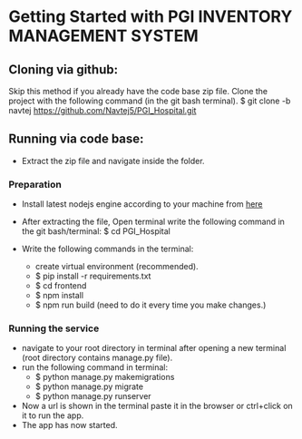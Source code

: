# Getting Started with PGI INVENTORY MANAGEMENT SYSTEM
## Cloning via github:
Skip this method if you already have the code base zip file.
Clone the project with the following command (in the git bash terminal).
$ git clone -b navtej https://github.com/Navtej5/PGI_Hospital.git 
## Running via code base:
- Extract the zip file and navigate inside the folder.
### Preparation
- Install latest nodejs engine according to your machine from [here](https://nodejs.org/en/)
- After extracting the file, Open terminal write the following command in the git bash/terminal: $ cd PGI_Hospital

- Write the following commands in the terminal:
    - create virtual environment (recommended).
    - $ pip install -r requirements.txt
    - $ cd frontend
    - $ npm install
    - $ npm run build (need to do it every time you make changes.)
    
### Running the service
- navigate to your root directory in terminal after opening a new terminal (root directory contains manage.py file).
- run the following command in terminal:
    - $ python manage.py makemigrations
    - $ python manage.py migrate 
    - $ python manage.py runserver
- Now a url is shown in the terminal paste it in the browser or ctrl+click on it to run the app.
- The app has now started.


